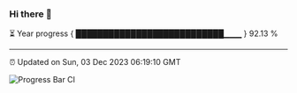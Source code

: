 ### Hi there 👋

⏳ Year progress { ███████████████████████████▁▁▁ } 92.13 %

---

⏰ Updated on Sun, 03 Dec 2023 06:19:10 GMT

![Progress Bar CI](https://github.com/liununu/liununu/workflows/Progress%20Bar%20CI/badge.svg)
